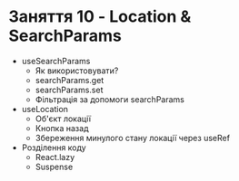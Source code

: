 # Заняття 10 - Location & SearchParams

- useSearchParams
  - Як використовувати?
  - searchParams.get
  - searchParams.set
  - Фільтрація за допомоги searchParams
- useLocation
  - Об'єкт локації
  - Кнопка назад
  - Збереження минулого стану локації через useRef
- Розділення коду
  - React.lazy
  - Suspense
